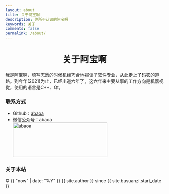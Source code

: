 ```yaml
---
layout: about
title: 关于阿宝啊
description: 你所不认识的阿宝啊
keywords: 关于
comments: false
permalink: /about/
---
```


# <center> 关于阿宝啊 </center>
我是阿宝啊，填写志愿的时候机缘巧合地报读了软件专业，从此走上了码农的道路。到今年(2021)为止，已经出道六年了，这六年来主要从事的工作方向是机器视觉，使用的语言是C++、Qt。


### 联系方式

<ul>
<li>Github：<a href="https://github.com/abaoa" target="_blank">abaoa</a></li>
<li>
微信公众号：abaoa <br />
<img style="height:109px;width:300px;" src="{{ assets_base_url }}/assets/wc_qrcode.png" alt="abaoa" />
</li>
</ul>

### 关于本站

<div>
  <span id="busuanzi_container_site_pv" style="margin-right:15px;display:none;">
    本站访问量：<span id="busuanzi_value_site_pv"></span> 次
  </span>
  <span id="busuanzi_container_site_uv" style="margin-right:15px;display:none;">
    本站访客数：<span id="busuanzi_value_site_uv"></span> 人
  </span>
  <span id="busuanzi_container_page_pv" style="margin-right:15px;display:none;">
    本页访问量：<span id="busuanzi_value_page_pv"></span> 次
  </span>
</div>

<p>&copy;
{{ "now" | date: "%Y" }} {{ site.author }} since {{ site.busuanzi.start_date }}</p>